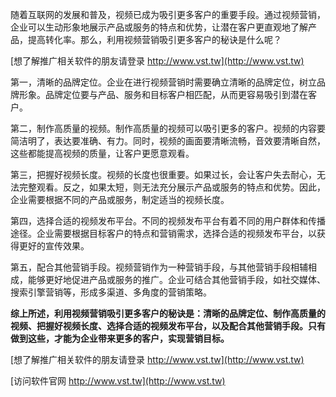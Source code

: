 随着互联网的发展和普及，视频已成为吸引更多客户的重要手段。通过视频营销，企业可以生动形象地展示产品或服务的特点和优势，让潜在客户更直观地了解产品，提高转化率。那么，利用视频营销吸引更多客户的秘诀是什么呢？

[想了解推广相关软件的朋友请登录 http://www.vst.tw](http://www.vst.tw)

第一，清晰的品牌定位。企业在进行视频营销时需要确立清晰的品牌定位，树立品牌形象。品牌定位要与产品、服务和目标客户相匹配，从而更容易吸引到潜在客户。

第二，制作高质量的视频。制作高质量的视频可以吸引更多的客户。视频的内容要简洁明了，表达要准确、有力。同时，视频的画面要清晰流畅，音效要清晰自然，这些都能提高视频的质量，让客户更愿意观看。

第三，把握好视频长度。视频的长度也很重要。如果过长，会让客户失去耐心，无法完整观看。反之，如果太短，则无法充分展示产品或服务的特点和优势。因此，企业需要根据不同的产品或服务，制定适当的视频长度。

第四，选择合适的视频发布平台。不同的视频发布平台有着不同的用户群体和传播途径。企业需要根据目标客户的特点和营销需求，选择合适的视频发布平台，以获得更好的宣传效果。

第五，配合其他营销手段。视频营销作为一种营销手段，与其他营销手段相辅相成，能够更好地促进产品或服务的推广。企业可结合其他营销手段，如社交媒体、搜索引擎营销等，形成多渠道、多角度的营销策略。

**综上所述，利用视频营销吸引更多客户的秘诀是：清晰的品牌定位、制作高质量的视频、把握好视频长度、选择合适的视频发布平台，以及配合其他营销手段。只有做到这些，才能为企业带来更多的客户，实现营销目标。**

[想了解推广相关软件的朋友请登录 http://www.vst.tw](http://www.vst.tw)


[访问软件官网 http://www.vst.tw](http://www.vst.tw)
